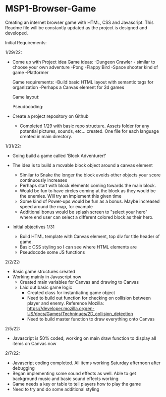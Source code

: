 # MSP1-Browser-Game
Creating an internet browser game with HTML, CSS and Javascript. This Readme file will be constantly updated as the project is designed and developed.

Initial Requirements:

1/29/22:
- Come up with Project idea
    Game ideas:
        -Dungeon Crawler - similar to choose your own adventure
        -Pong
        -Flappy Bird
        -Space shooter kind of game
        -Platformer
        

    Game requirements:
        -Build basic HTML layout with semantic tags for organization
        -Perhaps a Canvas element for 2d games

    Game layout: 

    Pseudocoding:

- Create a project repository on Github 
    
    - Completed 1/29 with basic repo structure. Assets folder for any potential pictures, sounds, etc...  created. One file for each language created in main directory.

1/31/22:
- Going build a game called 'Block Adventurer!'
- The idea is to build a movable block object around a canvas element
    - Similar to Snake the longer the block avoids other objects your score continuously increases    
    - Perhaps start with block elements coming towards the main block.
    - Would be fun to have circles coming at the block as they would be the enemies. Will try an implement this given time
    - Some kind of Power-ups would be fun as a bonus. Maybe increased speed around the map, for example
    - Additional bonus would be splash screen to "select your hero" where end user can select a different colored block as their hero.

- Initial objectives 1/31
    - Build HTML template with Canvas element, top div for title header of game. 
    - Basic CSS styling so I can see where HTML elements are
    - Pseudocode some JS functions

2/2/22:
- Basic game structures created
- Working mainly in Javascript now
    - Created main variables for Canvas and drawing to Canvas
    - Laid out basic game logic
        - Created class for instantiating game object
        - Need to build out function for checking on collision between player and enemy. Reference Mozilla: https://developer.mozilla.org/en-US/docs/Games/Techniques/2D_collision_detection
        - Need to build master function to draw everything onto Canvas

2/5/22:
- Javascript is 50% coded, working on main draw function to display all items on Canvas now

2/7/22:
- Javascript coding completed. All items working Saturday afternoon after debugging
- Began implementing some sound effects as well. Able to get background music and basic sound effects working
- Game needs a key or table to tell players how to play the game
- Need to try and do some additional styling